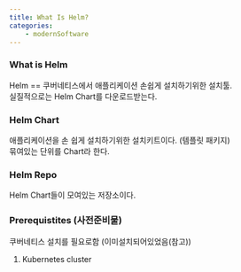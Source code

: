 ```yaml
---
title: What Is Helm?
categories: 
    - modernSoftware
---
```



### What is Helm
Helm == 쿠버네티스에서 애플리케이션 손쉽게 설치하기위한 설치툴.  <br>
실질적으로는 Helm Chart를 다운로드받는다. <br>


### Helm Chart 
애플리케이션을 손 쉽게 설치하기위한 설치키트이다. (템플릿 패키지)<br>
묶여있는 단위를 Chart라 한다.  <br>


### Helm Repo 
Helm Chart들이 모여있는 저장소이다. 


### Prerequistites (사전준비물)
쿠버네티스 설치를 필요로함 (이미설치되어있었음(참고))
1. Kubernetes cluster


